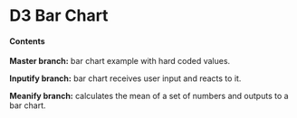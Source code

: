 # D3 Bar Chart

#### Contents

<b>Master branch:</b> bar chart example with hard coded values.

<b>Inputify branch:</b> bar chart receives user input and reacts to it.

<b>Meanify branch:</b> calculates the mean of a set of numbers and outputs to a bar chart.
